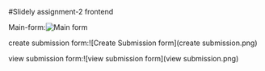  #Slidely assignment-2 frontend

Main-form:![Main form](Mainform.png)


create submission form:![Create Submission  form](create submission.png)


view submission form:![view submission form](view submission.png)
